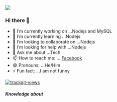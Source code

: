 ![](https://media.giphy.com/media/12HZukMBlutpoQ/giphy.gif)



### Hi there 👋


- 🔭 I’m currently working on ...Nodejs and MySQL
- 🌱 I’m currently learning ...Nodejs
- 👯 I’m looking to collaborate on ...Nodejs
- 🤔 I’m looking for help with ...Nodejs
- 💬 Ask me about ...Tech
- 📫 How to reach me: ... [Facebook](https://www.facebook.com/henrick993/)
- 😄 Pronouns: ...He/Him
- ⚡ Fun fact: ...I am not funny




<a href="https://trackgit.com">
<img src="https://sfy.cx/u/wP5" alt="trackgit-views" />
</a>


##### Knowledge about
